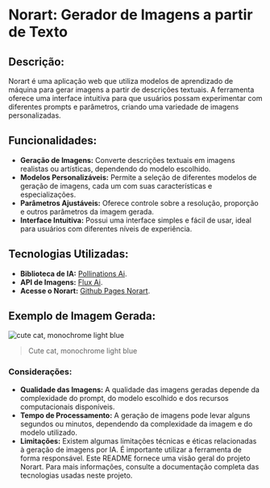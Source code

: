 # Norart: Gerador de Imagens a partir de Texto

## Descrição:
Norart é uma aplicação web que utiliza modelos de aprendizado de máquina para gerar imagens a partir de descrições textuais. A ferramenta oferece uma interface intuitiva para que usuários possam experimentar com diferentes prompts e parâmetros, criando uma variedade de imagens personalizadas.

## Funcionalidades:
 * **Geração de Imagens:** Converte descrições textuais em imagens realistas ou artísticas, dependendo do modelo escolhido.
 * **Modelos Personalizáveis:** Permite a seleção de diferentes modelos de geração de imagens, cada um com suas características e especializações.
 * **Parâmetros Ajustáveis:** Oferece controle sobre a resolução, proporção e outros parâmetros da imagem gerada.
 * **Interface Intuitiva:** Possui uma interface simples e fácil de usar, ideal para usuários com diferentes níveis de experiência.

## Tecnologias Utilizadas:
 * **Biblioteca de IA:** [Pollinations Ai](https://pollinations.ai/).
 * **API de Imagens:** [Flux Ai](https://www.flux.ai/p).
 * **Acesse o Norart:** [Github Pages Norart](https://suntzar.github.io/Norart/).

## Exemplo de Imagem Gerada:
![cute cat, monochrome light blue](https://image.pollinations.ai/prompt/cute%20cat%2C%20monochrome%20light%20blue?model=turbo&amp;width=1000&amp;height=1000&amp;nologo=true&amp;seed=13789431)
> Cute cat, monochrome light blue

### Considerações:
 * **Qualidade das Imagens:** A qualidade das imagens geradas depende da complexidade do prompt, do modelo escolhido e dos recursos computacionais disponíveis.
 * **Tempo de Processamento:** A geração de imagens pode levar alguns segundos ou minutos, dependendo da complexidade da imagem e do modelo utilizado.
 * **Limitações:** Existem algumas limitações técnicas e éticas relacionadas à geração de imagens por IA. É importante utilizar a ferramenta de forma responsável.
Este README fornece uma visão geral do projeto Norart. Para mais informações, consulte a documentação completa das tecnologias usadas neste projeto.
